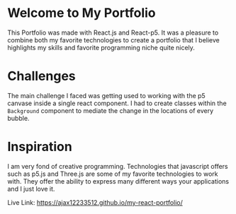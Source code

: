 # Welcome to My Portfolio
This Portfolio was made with React.js and React-p5. It 
was a pleasure to combine both my favorite technologies
to create a portfolio that I believe highlights my skills and favorite
programming niche quite nicely. 

# Challenges
The main challenge I faced was getting used to working with the
p5 canvase inside a single react component. I had to create classes within the 
`Background` component to mediate the change in the locations of every bubble. 

# Inspiration
I am very fond of creative programming. Technologies that javascript offers such as p5.js and Three.js are some of my favorite technologies
to work with. They offer the ability to express many different ways your applications and I just love it. 

Live Link: https://ajax12233512.github.io/my-react-portfolio/

